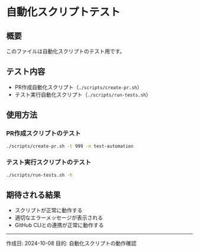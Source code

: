 # 自動化スクリプトテスト

## 概要
このファイルは自動化スクリプトのテスト用です。

## テスト内容
- PR作成自動化スクリプト（`./scripts/create-pr.sh`）
- テスト実行自動化スクリプト（`./scripts/run-tests.sh`）

## 使用方法

### PR作成スクリプトのテスト
```bash
./scripts/create-pr.sh -t 999 -n test-automation
```

### テスト実行スクリプトのテスト
```bash
./scripts/run-tests.sh -h
```

## 期待される結果
- スクリプトが正常に動作する
- 適切なエラーメッセージが表示される
- GitHub CLIとの連携が正常に動作する

---
作成日: 2024-10-08
目的: 自動化スクリプトの動作確認
